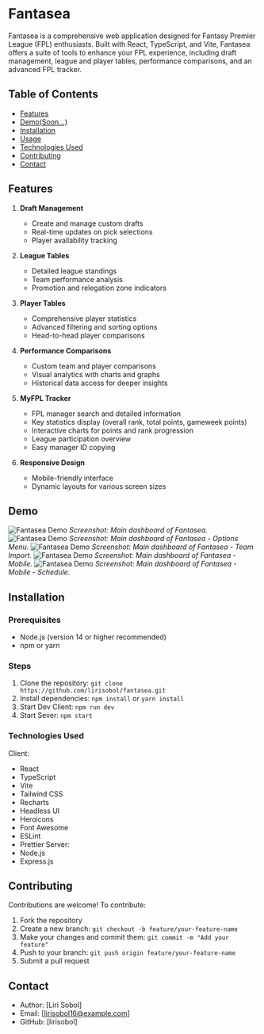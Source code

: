 # Fantasea

Fantasea is a comprehensive web application designed for Fantasy Premier League (FPL) enthusiasts. Built with React, TypeScript, and Vite, Fantasea offers a suite of tools to enhance your FPL experience, including draft management, league and player tables, performance comparisons, and an advanced FPL tracker.

## Table of Contents
- [Features](#features)
- [Demo(Soon...)](#demo)
- [Installation](#installation)
- [Usage](#usage)
- [Technologies Used](#technologies-used)
- [Contributing](#contributing)
- [Contact](#contact)

## Features

1. **Draft Management**
   - Create and manage custom drafts
   - Real-time updates on pick selections
   - Player availability tracking

2. **League Tables**
   - Detailed league standings
   - Team performance analysis
   - Promotion and relegation zone indicators

3. **Player Tables**
   - Comprehensive player statistics
   - Advanced filtering and sorting options
   - Head-to-head player comparisons

4. **Performance Comparisons**
   - Custom team and player comparisons
   - Visual analytics with charts and graphs
   - Historical data access for deeper insights

5. **MyFPL Tracker**
   - FPL manager search and detailed information
   - Key statistics display (overall rank, total points, gameweek points)
   - Interactive charts for points and rank progression
   - League participation overview
   - Easy manager ID copying

6. **Responsive Design**
   - Mobile-friendly interface
   - Dynamic layouts for various screen sizes

## Demo

![Fantasea Demo](https://imgur.com/RCGZwn5)
_Screenshot: Main dashboard of Fantasea._
![Fantasea Demo](https://imgur.com/3gF3wIu)
_Screenshot: Main dashboard of Fantasea - Options Menu._
![Fantasea Demo](https://imgur.com/jrRqW8l)
_Screenshot: Main dashboard of Fantasea - Team Import._
![Fantasea Demo](https://imgur.com/lrjm7hF)
_Screenshot: Main dashboard of Fantasea - Mobile._
![Fantasea Demo](https://imgur.com/JyyGeR0)
_Screenshot: Main dashboard of Fantasea - Mobile - Schedule._



## Installation

### Prerequisites
- Node.js (version 14 or higher recommended)
- npm or yarn

### Steps

1. Clone the repository:
   `git clone https://github.com/lirisobol/fantasea.git`
2. Install dependencies:
   `npm install`
   or
   `yarn install`
3. Start Dev Client:
   `npm run dev`
4. Start Sever:
   `npm start`

### Technologies Used
Client:
  - React
  - TypeScript
  - Vite
  - Tailwind CSS
  - Recharts
  - Headless UI
  - Heroicons
  - Font Awesome
  - ESLint
  - Prettier
Server:
  - Node.js
  - Express.js
## Contributing

Contributions are welcome! To contribute:

1. Fork the repository
2. Create a new branch: `git checkout -b feature/your-feature-name`
3. Make your changes and commit them: `git commit -m "Add your feature"`
4. Push to your branch: `git push origin feature/your-feature-name`
5. Submit a pull request


## Contact

- Author: [Liri Sobol]
- Email: [lirisobol16@example.com]
- GitHub: [lirisobol]
